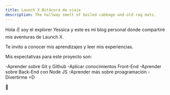 ```yaml
---
title: Launch X Bitácora de viaje
description: The hallway smelt of boiled cabbage and old rag mats.
---
```


Hola ✌️  soy el explorer Yessica y este es mi blog personal donde compartiré mis aventuras de Launch X.

Te invito a conocer mis aprendizajes y leer mis experiencias.

Mis expectativas para este proyecto son:

-Aprender sobre Git y Github
-Aplicar conocimientos Front-End
-Aprender sobre Back-End con Node JS
-Aprender más sobre proagramación
-Divertirme =D

🚀
